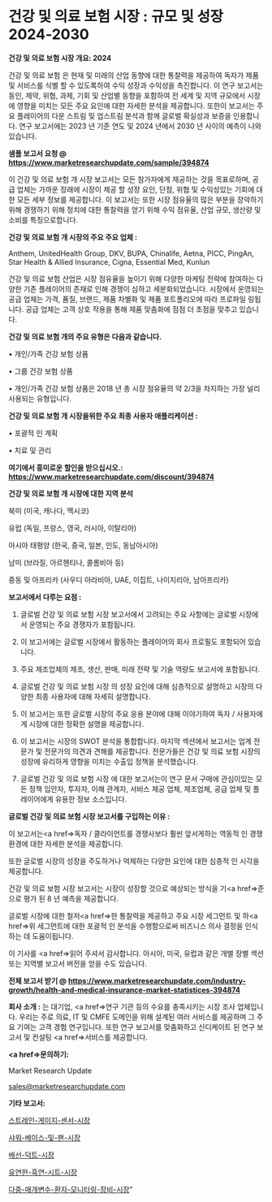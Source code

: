 # 건강 및 의료 보험 시장 : 규모 및 성장 2024-2030

<strong>건강 및 의료 보험 시장 개요: 2024</strong>

건강 및 의료 보험 은 현재 및 미래의 산업 동향에 대한 통찰력을 제공하여 독자가 제품 및 서비스를 식별 할 수 있도록하여 수익 성장과 수익성을 촉진합니다. 이 연구 보고서는 동인, 제약, 위협, 과제, 기회 및 산업별 동향을 포함하여 전 세계 및 지역 규모에서 시장에 영향을 미치는 모든 주요 요인에 대한 자세한 분석을 제공합니다. 또한이 보고서는 주요 플레이어의 다운 스트림 및 업스트림 분석과 함께 글로벌 확실성과 보증을 인용합니다. 연구 보고서에는 2023 년 기준 연도 및 2024 년에서 2030 년 사이의 예측이 나와 있습니다.



<strong>샘플 보고서 요청 @ <a href=https://www.marketresearchupdate.com/sample/394874>https://www.marketresearchupdate.com/sample/394874</a></strong>

이 건강 및 의료 보험 개 시장 보고서는 모든 참가자에게 제공하는 것을 목표로하며, 공급 업체는 가까운 장래에 시장이 제공 할 성장 요인, 단점, 위협 및 수익성있는 기회에 대한 모든 세부 정보를 제공합니다. 이 보고서는 또한 시장 점유율의 많은 부분을 장악하기 위해 경쟁하기 위해 정치에 대한 통찰력을 얻기 위해 수익 점유율, 산업 규모, 생산량 및 소비를 특징으로합니다.



<strong>건강 및 의료 보험 개 시장의 주요 주요 업체 :</strong>

Anthem, UnitedHealth Group, DKV, BUPA, Chinalife, Aetna, PICC, PingAn, Star Health & Allied Insurance, Cigna, Essential Med, Kunlun

건강 및 의료 보험 산업은 시장 점유율을 높이기 위해 다양한 마케팅 전략에 참여하는 다양한 기존 플레이어의 존재로 인해 경쟁이 심하고 세분화되었습니다. 시장에서 운영되는 공급 업체는 가격, 품질, 브랜드, 제품 차별화 및 제품 포트폴리오에 따라 프로파일 링됩니다. 공급 업체는 고객 상호 작용을 통해 제품 맞춤화에 점점 더 초점을 맞추고 있습니다.



<strong>건강 및 의료 보험 개의 주요 유형은 다음과 같습니다.</strong>

• 개인/가족 건강 보험 상품

• 그룹 건강 보험 상품

• 개인/가족 건강 보험 상품은 2018 년 총 시장 점유율의 약 2/3을 차지하는 가장 널리 사용되는 유형입니다.



<strong>건강 및 의료 보험 개 시장을위한 주요 최종 사용자 애플리케이션 :</strong>

• 포괄적 인 계획

• 치료 및 관리



<strong>여기에서 흥미로운 할인을 받으십시오.: <a href=https://www.marketresearchupdate.com/discount/394874>https://www.marketresearchupdate.com/discount/394874</a></strong>



<strong>건강 및 의료 보험 개 시장에 대한 지역 분석</strong>

북미 (미국, 캐나다, 멕시코)

유럽 (독일, 프랑스, 영국, 러시아, 이탈리아)

아시아 태평양 (한국, 중국, 일본, 인도, 동남아시아)

남미 (브라질, 아르헨티나, 콜롬비아 등)

중동 및 아프리카 (사우디 아라비아, UAE, 이집트, 나이지리아, 남아프리카)



<strong>보고서에서 다루는 요점 :</strong>

1. 글로벌 건강 및 의료 보험 시장 보고서에서 고려되는 주요 사항에는 글로벌 시장에서 운영되는 주요 경쟁자가 포함됩니다.

2. 이 보고서에는 글로벌 시장에서 활동하는 플레이어의 회사 프로필도 포함되어 있습니다.

3. 주요 제조업체의 제조, 생산, 판매, 미래 전략 및 기술 역량도 보고서에 포함됩니다.

4. 글로벌 건강 및 의료 보험 시장 의 성장 요인에 대해 심층적으로 설명하고 시장의 다양한 최종 사용자에 대해 자세히 설명합니다.

5. 이 보고서는 또한 글로벌 시장의 주요 응용 분야에 대해 이야기하여 독자 / 사용자에게 시장에 대한 정확한 설명을 제공합니다.

6. 이 보고서는 시장의 SWOT 분석을 통합합니다. 마지막 섹션에서 보고서는 업계 전문가 및 전문가의 의견과 견해를 제공합니다. 전문가들은 건강 및 의료 보험 시장의 성장에 유리하게 영향을 미치는 수출입 정책을 분석했습니다.

7. 글로벌 건강 및 의료 보험 시장 에 대한 보고서는이 연구 문서 구매에 관심이있는 모든 정책 입안자, 투자자, 이해 관계자, 서비스 제공 업체, 제조업체, 공급 업체 및 플레이어에게 유용한 정보 소스입니다.



<strong>글로벌 건강 및 의료 보험 시장 보고서를 구입하는 이유 :</strong>

이 보고서는<a href=>독자 / 클</a>라이언트를 경쟁사보다 훨씬 앞서게하는 역동적 인 경쟁 환경에 대한 자세한 분석을 제공합니다.

또한 글로벌 시장의 성장을 주도하거나 억제하는 다양한 요인에 대한 심층적 인 시각을 제공합니다.

건강 및 의료 보험 시장 보고서는 시장이 성장할 것으로 예상되는 방식을 기<a href=>준으로</a> 평가 된 8 년 예측을 제공합니다.

글로벌 시장에 대한 철저<a href=>한 통찰력</a>을 제공하고 주요 시장 세그먼트 및 하<a href=>위 세그</a>먼트에 대한 포괄적 인 분석을 수행함으로써 비즈니스 의사 결정을 인식하는 데 도움이됩니다.

이 기사를 <a href=>읽어 주</a>셔서 감사합니다. 아시아, 미국, 유럽과 같은 개별 장별 섹션 또는 지역별 보고서 버전을 얻을 수도 있습니다.



<strong>전체 보고서 받기 @ <a href=https://www.marketresearchupdate.com/industry-growth/health-and-medical-insurance-market-statistices-394874>https://www.marketresearchupdate.com/industry-growth/health-and-medical-insurance-market-statistices-394874</a></strong>



<strong>회사 소개 :</strong>
는 대기업, <a href=>연구 기</a>관 등의 수요를 충족시키는 시장 조사 업체입니다. 우리는 주로 의료, IT 및 CMFE 도메인을 위해 설계된 여러 서비스를 제공하며 그 주요 기여는 고객 경험 연구입니다. 또한 연구 보고서를 맞춤화하고 신디케이트 된 연구 보고서 및 컨설팅 <a href=>서비</a>스를 제공합니다.



<strong><a href=>문의하기:</a></strong>

Market Research Update

sales@marketresearchupdate.com



<strong>기타 보고서:</strong>

<a href=https://www.linkedin.com/pulse/스트레인-게이지-센서-시장-경쟁-분석-및-성장-잠재력-2029/>스트레인-게이지-센서-시장</a>

<a href=https://www.linkedin.com/pulse/샤워-베이스-및-팬-시장-현재-미래-성장-2029-analytics-avenue-adventures-24-ana-jqdif/>샤워-베이스-및-팬-시장</a>

<a href=https://www.linkedin.com/pulse/배선-덕트-시장-세분화-연구-및-목표-고객2029년-trend-tracking-tips-360-analysis-o3nxf/>배선-덕트-시장</a>

<a href=https://www.linkedin.com/pulse/유연한-흑연-시트-시장-현재-및-미래-성장-2030-trend-tracking-tips-360-analysis-c91mf/>유연한-흑연-시트-시장</a>

<a href=https://www.linkedin.com/pulse/다중-매개변수-환자-모니터링-장비-시장-세분화-연구-및-목표-고객2029년-isdailynews-8jkpf/>다중-매개변수-환자-모니터링-장비-시장</a>"
